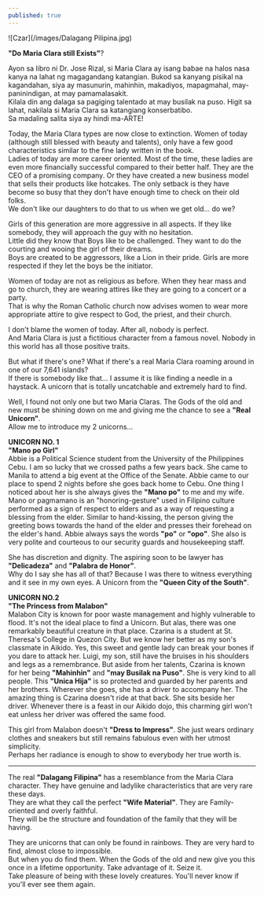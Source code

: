 ```yaml
---
published: true
---
```

![Czar](/images/Dalagang Pilipina.jpg)


**"Do Maria Clara still Exists"**?

Ayon sa libro ni Dr. Jose Rizal, si Maria Clara ay isang babae na halos nasa kanya na lahat ng magagandang katangian. Bukod sa kanyang pisikal na kagandahan, siya ay masunurin, mahinhin, makadiyos, mapagmahal, may-paninindigan, at may pamamalasakit.   
Kilala din ang dalaga sa pagiging talentado at may busilak na puso. 
Higit sa lahat, nakilala si Maria Clara sa katangiang konserbatibo.   
Sa madaling salita siya ay hindi ma-ARTE!

Today, the Maria Clara types are now close to extinction. Women of today (although still blessed with beauty and talents), only have a few good characteristics similar to the fine lady written in the book.   
Ladies of today are more career oriented. Most of the time, these ladies are even more financially successful compared to their better half. 
They are the CEO of a promising company. Or they have created a new business model that sells their products like hotcakes.
The only setback is they have become so busy that they don't have enough time to check on their old folks.   
We don't like our daughters to do that to us when we get old... do we?

Girls of this generation are more aggressive in all aspects. If they like somebody, they will approach the guy with no hesitation.   
Little did they know that Boys like to be challenged. They want to do the courting and wooing the girl of their dreams.   
Boys are created to be aggressors, like a Lion in their pride. 
Girls are more respected if they let the boys be the initiator. 

Women of today are not as religious as before. When they hear mass and go to church, they are wearing attires like they are going to a concert or a party.   
That is why the Roman Catholic church now advises women to wear more appropriate attire to give respect to God, the priest, and their church. 

I don't blame the women of today. After all, nobody is perfect.   
And Maria Clara is just a fictitious character from a famous novel. Nobody in this world has all those positive traits. 

But what if there's one? What if there's a real Maria Clara roaming around in one of our 7,641 islands?   
If there is somebody like that... I assume it is like finding a needle in a haystack. A unicorn that is totally uncatchable and extremely hard to find. 

Well, I found not only one but two Maria Claras. The Gods of the old and new must be shining down on me and giving me the chance to see a **"Real Unicorn"**.   
Allow me to introduce my 2 unicorns...

**UNICORN NO. 1**   
**"Mano po Girl"**   
Abbie is a Political Science student from the University of the Philippines Cebu. I am so lucky that we crossed paths a few years back. 
She came to Manila to attend a big event at the Office of the Senate. 
Abbie came to our place to spend 2 nights before she goes back home to Cebu.
One thing I noticed about her is she always gives the **"Mano po"** to me and my wife.  Mano or pagmamano is an "honoring-gesture" used in Filipino culture performed as a sign of respect to elders and as a way of requesting a blessing from the elder. 
Similar to hand-kissing, the person giving the greeting bows towards the hand of the elder and presses their forehead on the elder's hand.
Abbie always says the words **"po"** or **"opo"**. She also is very polite and courteous to our security guards and housekeeping staff.  

She has discretion and dignity. The aspiring soon to be lawyer has **"Delicadeza"** and **"Palabra de Honor"**.   
Why do I say she has all of that? Because I was there to witness everything and it see in my own eyes. A Unicorn from the **"Queen City of the South"**.

**UNICORN NO.2**   
**"The Princess from Malabon"**   
Malabon City is known for poor waste management and highly vulnerable to flood. It's not the ideal place to find a Unicorn.
But alas, there was one remarkably beautiful creature in that place.
Czarina is a student at St. Theresa's College in Quezon City. But we know her better as my son's classmate in Aikido. 
Yes, this sweet and gentle lady can break your bones if you dare to attack her. Luigi, my son, still have the bruises in his shoulders and legs as a remembrance.
But aside from her talents, Czarina is known for her being **"Mahinhin"** and **"may Busilak na Puso"**. 
She is very kind to all people. This **"Unica Hija"** is so protected and guarded by her parents and her brothers. Wherever she goes, she has a driver to accompany her.
The amazing thing is Czarina doesn't ride at that back. She sits beside her driver. Whenever there is a feast in our Aikido dojo, this charming girl won't eat unless her driver was offered the same food. 

This girl from Malabon doesn't **"Dress to Impress"**. She just wears ordinary clothes and sneakers but still remains fabulous even with her utmost simplicity.   
Perhaps her radiance is enough to show to everybody her true worth is. 

----------------------------------------------------------------------------

The real **"Dalagang Filipina"** has a resemblance from the Maria Clara character. They have genuine and ladylike characteristics that are very rare these days.   
They are what they call the perfect **"Wife Material"**. 
They are Family-oriented and overly faithful.   
They will be the structure and foundation of the family that they will be having. 

They are unicorns that can only be found in rainbows. They are very hard to find, almost close to impossible.   
But when you do find them. When the Gods of the old and new give you this once in a lifetime opportunity. Take advantage of it. Seize it.   
Take pleasure of being with these lovely creatures. You'll never know if you'll ever see them again.  
 